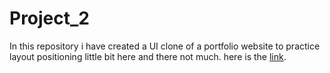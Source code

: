 # Project_2
In this repository i have created a UI clone of a portfolio website to practice layout positioning little bit here and there not much. here is the <a href="#">link</a>.
